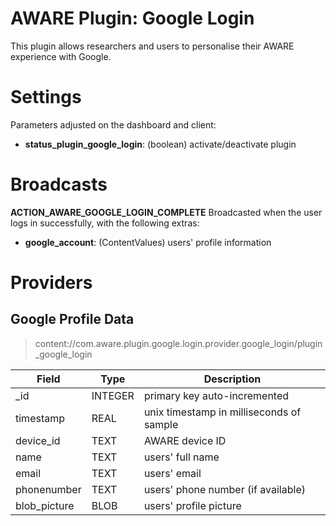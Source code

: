 AWARE Plugin: Google Login
===================================

This plugin allows researchers and users to personalise their AWARE experience with Google.

# Settings
Parameters adjusted on the dashboard and client:
* **status_plugin_google_login**: (boolean) activate/deactivate plugin

# Broadcasts
**ACTION_AWARE_GOOGLE_LOGIN_COMPLETE**
Broadcasted when the user logs in successfully, with the following extras:
- **google_account**: (ContentValues) users' profile information
    
# Providers
##  Google Profile Data
> content://com.aware.plugin.google.login.provider.google_login/plugin_google_login

Field | Type | Description
----- | ---- | -----------
_id | INTEGER | primary key auto-incremented
timestamp | REAL | unix timestamp in milliseconds of sample
device_id | TEXT | AWARE device ID
name | TEXT | users' full name
email | TEXT | users' email
phonenumber | TEXT | users' phone number (if available)
blob_picture | BLOB | users' profile picture